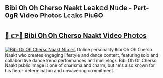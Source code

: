 ## Bibi Oh Oh Cherso Naakt Le𝚊k𝚎d N𝚞𝚍e - Part-0gR Vid𝚎o Photos Le𝚊ks Piu6O

# <h2><a href="http://fb6w61x.evod.top/?m=Bibi+Oh+Oh+Cherso+Naakt">🔗 👉🔴 Bibi Oh Oh Cherso Naakt Vid𝚎o Ph𝚘t𝚘s</a></h2>

[![Bibi Oh Oh Cherso Naakt N𝚞d𝚎s](https://i.imgur.com/8V9OHl7.gif)](http://fb6w61x.evod.top/?m=Bibi+Oh+Oh+Cherso+Naakt)
Online personality Bibi Oh Oh Cherso Naakt who creates engaging lifestyle and dance content, featuring solo and collaborative dance trend performances and mini vlogs. Bibi Oh Oh Cherso Naakt public image is one of charisma and charm, but he's also known for his fierce determination and unwavering commitment. 
